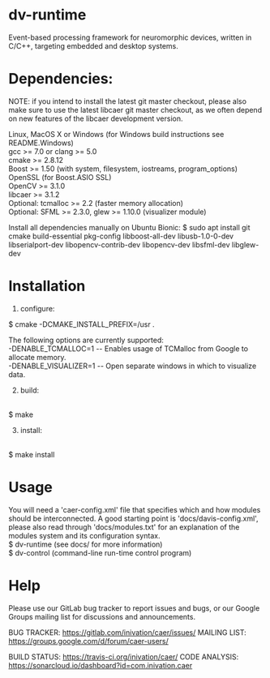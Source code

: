 # dv-runtime

Event-based processing framework for neuromorphic devices, written in C/C++, targeting embedded and desktop systems. <br />

# Dependencies:

NOTE: if you intend to install the latest git master checkout, please also make sure to use the latest
libcaer git master checkout, as we often depend on new features of the libcaer development version.

Linux, MacOS X or Windows (for Windows build instructions see README.Windows) <br />
gcc >= 7.0 or clang >= 5.0 <br />
cmake >= 2.8.12 <br />
Boost >= 1.50 (with system, filesystem, iostreams, program_options) <br />
OpenSSL (for Boost.ASIO SSL) <br />
OpenCV >= 3.1.0 <br />
libcaer >= 3.1.2 <br />
Optional: tcmalloc >= 2.2 (faster memory allocation) <br />
Optional: SFML >= 2.3.0, glew >= 1.10.0 (visualizer module) <br />

Install all dependencies manually on Ubuntu Bionic:
$ sudo apt install git cmake build-essential pkg-config libboost-all-dev libusb-1.0-0-dev libserialport-dev libopencv-contrib-dev libopencv-dev libsfml-dev libglew-dev

# Installation

1) configure: <br />

$ cmake -DCMAKE_INSTALL_PREFIX=/usr <OPTIONS> . <br />

The following options are currently supported: <br />
-DENABLE_TCMALLOC=1 -- Enables usage of TCMalloc from Google to allocate memory. <br />
-DENABLE_VISUALIZER=1 -- Open separate windows in which to visualize data. <br />

2) build:
<br />
$ make
<br />

3) install:
<br />
$ make install
<br />

# Usage

You will need a 'caer-config.xml' file that specifies which and how modules
should be interconnected. A good starting point is 'docs/davis-config.xml',
please also read through 'docs/modules.txt' for an explanation of the modules
system and its configuration syntax.
<br />
$ dv-runtime (see docs/ for more information) <br />
$ dv-control (command-line run-time control program) <br />

# Help

Please use our GitLab bug tracker to report issues and bugs, or
our Google Groups mailing list for discussions and announcements.

BUG TRACKER: https://gitlab.com/inivation/caer/issues/
MAILING LIST: https://groups.google.com/d/forum/caer-users/

BUILD STATUS: https://travis-ci.org/inivation/caer/
CODE ANALYSIS: https://sonarcloud.io/dashboard?id=com.inivation.caer

